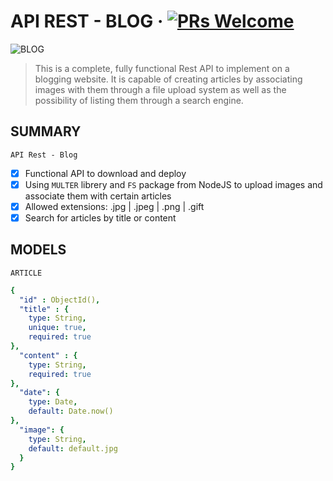 # API REST - BLOG &middot; [![PRs Welcome](https://img.shields.io/badge/PRs-welcome-brightgreen.svg?style=flat-square)](http://makeapullrequest.com)

![BLOG](https://github.com/abelpriem/API-Rest-Blog/assets/133054841/d466f05e-90ba-4d0c-b41a-cf0d83ebded8)

> This is a complete, fully functional Rest API to implement on a blogging website. It is capable of creating articles by associating images with them through a file upload system as well as the possibility of listing them through a search engine.

## SUMMARY

`API Rest - Blog`
- [x] Functional API to download and deploy
- [x] Using `MULTER` librery and `FS` package from NodeJS to upload images and associate them with certain articles
- [x] Allowed extensions: .jpg | .jpeg | .png | .gift
- [x] Search for articles by title or content

## MODELS

`ARTICLE`

```yaml
{
  "id" : ObjectId(),
  "title" : {
    type: String,
    unique: true,
    required: true
},
  "content" : {
    type: String,
    required: true
},
  "date": {
    type: Date,
    default: Date.now()
},
  "image": {
    type: String,
    default: default.jpg
  }
}


